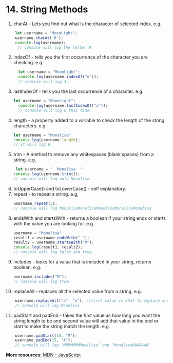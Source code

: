 # 14. String Methods
1. charAt - Lets you find out what is the character of selected index. e.g. 
```js
    let username = "MoonLight";
    username.charAt('0');
    console.log(username);
     // console will log the letter M  
```
2. indexOf - tells you the first occurrence of the character you are checking.
   e.g. 
   ```js
     let username = "MoonLight";
     console.log(username.indexOf("o"));
     // console will log 1.
     ```
3. lastIndexOf - tells you the last occurrence of a character. e.g.
   ```js
   let username = "MoonLight";
     console.log(username.lastIndexOf("o"));
     // console will log 6 this time.
    ```
4. length - a property added to a variable to check the length of the string characters. e.g.
   ```js
   let username = "Monalisa"
   console.log(username.length);
   // It will log 8.
     ```
5. trim - A method to remove any whitespaces (blank spaces) from a string. e.g.
   ```js
    let username = "  Monalisa  "
   console.log(username.trim());
   // console will log only Monalisa.
     ```
6. toUpperCase() and toLowerCase() - self explanatory.
7. repeat - to repeat a string. e.g,
   ```js
   username.repeat(5);
   // console will log MonalisaMonalisaMonalisaMonalisaMonalisa
      ```
8. endsWith and startsWith - returns a boolean if your string ends or starts with the value you are looking for. e.g.
   ```js
   username = "Monalisa"
   result1 = username.endsWith(" ");
   result2 = username.startsWith("M");
   console.log(result1, result2);
   // console will log false and true.
     ```
9. includes - looks for a value that is included in your string, returns boolean. e.g.
   ```js
   username.includes("M");
   // console will log true.
     ```
10. replaceAll - replaces all the selected value from a string. e.g. 
```js
    username.replaceAll("a", "o"); //first value is what to replace and second one is what to replace it with.
    // console will log Monoliso
```
11. padStart and padEnd - takes the first value as how long you want the string length to be and second value will add that value in the end or start to make the string match the length. e.g.
```js
    username.padStart(15, "M");
    username.padEnd(15, "A");
    // console will log "MMMMMMMMonalisa" and "MonalisaAAAAAAA"
```

**More resources**: [MDN - JavaScript](https://developer.mozilla.org/en-US/docs/Web/JavaScript)